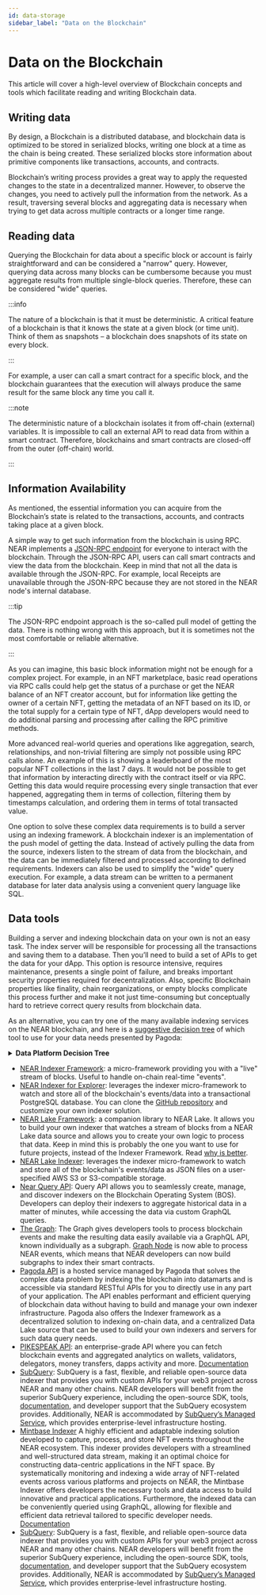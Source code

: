 ```yaml
---
id: data-storage
sidebar_label: "Data on the Blockchain"
---
```


# Data on the Blockchain

This article will cover a high-level overview of Blockchain concepts and tools which facilitate reading and writing Blockchain data. 

## Writing data

By design, a Blockchain is a distributed database, and blockchain data is optimized to be stored in serialized blocks, writing one block at a time as the chain is being created. These serialized blocks store information about primitive components like transactions, accounts, and contracts. 


Blockchain’s writing process provides a great way to apply the requested changes to the state in a decentralized manner. However, to observe the changes, you need to actively pull the information from the network. As a result, traversing several blocks and aggregating data is necessary when trying to get data across multiple contracts or a longer time range.


## Reading data


Querying the Blockchain for data about a specific block or account is fairly straightforward and can be considered a "narrow" query. However, querying data across many blocks can be cumbersome because you must aggregate results from multiple single-block queries. Therefore, these can be considered "wide" queries.


:::info

The nature of a blockchain is that it must be deterministic. A critical feature of a blockchain is that it knows the state at a given block (or time unit). Think of them as snapshots –  a blockchain does snapshots of its state on every block.

:::


For example, a user can call a smart contract for a specific block, and the blockchain guarantees that the execution will always produce the same result for the same block any time you call it.


:::note

The deterministic nature of a blockchain isolates it from off-chain (external) variables. It is impossible to call an external API to read data from within a smart contract. Therefore, blockchains and smart contracts are closed-off from the outer (off-chain) world.

:::

## Information Availability


As mentioned, the essential information you can acquire from the Blockchain’s state is related to the transactions, accounts, and contracts taking place at a given block. 


A simple way to get such information from the blockchain is using RPC. NEAR implements a [JSON-RPC endpoint](/api/rpc/introduction) for everyone to interact with the blockchain. Through the JSON-RPC API, users can call smart contracts and view the data from the blockchain.
Keep in mind that not all the data is available through the JSON-RPC. For example, local Receipts are unavailable through the JSON-RPC because they are not stored in the NEAR node's internal database.


:::tip

The JSON-RPC endpoint  approach is the so-called pull model of getting the data. There is nothing wrong with this approach, but it is sometimes not the most comfortable or reliable alternative.

:::

As you can imagine, this basic block information might not be enough for a complex project. For example, in an NFT marketplace, basic read operations via RPC calls could help get the status of a purchase or get the NEAR balance of an NFT creator account, but for information like getting the owner of a certain NFT, getting the metadata of an NFT based on its ID, or the total supply for a certain type of NFT, dApp developers would need to do additional parsing and processing after calling the RPC primitive methods. 


More advanced real-world queries and operations like aggregation, search, relationships, and non-trivial filtering are simply not possible using RPC calls alone. An example of this is showing a leaderboard of the most popular NFT collections in the last 7 days. It would not be possible to get that information by interacting directly with the contract itself or via RPC. Getting this data would require processing every single transaction that ever happened, aggregating them in terms of collection, filtering them by timestamps calculation, and ordering them in terms of total transacted value. 


One option to solve these complex data requirements is to build a server using an indexing framework. A blockchain indexer is an implementation of the push model of getting the data. Instead of actively pulling the data from the source, indexers listen to the stream of data from the blockchain, and the data can be immediately filtered and processed according to defined requirements. Indexers can also be used to simplify the "wide" query execution. For example, a data stream can be written to a permanent database for later data analysis using a convenient query language like SQL.


## Data tools


Building a server and indexing blockchain data on your own is not an easy task. The index server will be responsible for processing all the transactions and saving them to a database. Then you’ll need to build a set of APIs to get the data for your dApp. This option is resource intensive, requires maintenance, presents a single point of failure, and breaks important security properties required for decentralization.
Also, specific Blockchain properties like finality, chain reorganizations, or empty blocks complicate this process further and make it not just time-consuming but conceptually hard to retrieve correct query results from blockchain data.


As an alternative, you can try one of the many available indexing services on the NEAR blockchain, and here is a [suggestive decision tree](https://docs.pagoda.co/decision-tree-lt) of which tool to use for your data needs presented by Pagoda:

<details>
<summary><b>Data Platform Decision Tree</b></summary>
<a href="/docs/assets/data-decision-tree.png" target="_blank">
<img src="/docs/assets/data-decision-tree.png" />
</a>
</details>


* [NEAR Indexer Framework](/concepts/advanced/near-indexer-framework): a micro-framework providing you with a "live" stream of blocks. Useful to handle on-chain real-time "events".
* [NEAR Indexer for Explorer](/tools/indexer-for-explorer): leverages the indexer micro-framework to watch and store all of the blockchain's events/data into a transactional PostgreSQL database. You can clone the [GitHub repository](https://github.com/near/near-indexer-for-explorer) and customize your own indexer solution.
* [NEAR Lake Framework](/concepts/advanced/near-lake-framework): a companion library to NEAR Lake. It allows you to build your own indexer that watches a stream of blocks from a NEAR Lake data source and allows you to create your own logic to process that data. Keep in mind this is probably the one you want to use for future projects, instead of the Indexer Framework. Read [why is better](/concepts/advanced/near-indexer-framework#why-is-it-better-than-near-indexer-framework).
* [NEAR Lake Indexer](/concepts/advanced/near-lake-framework): leverages the indexer micro-framework to watch and store all of the blockchain's events/data as JSON files on a user-specified AWS S3 or S3-compatible storage.
* [Near Query API](https://near.org/dataplatform.near/widget/QueryApi.App): Query API allows you to seamlessly create, manage, and discover indexers on the Blockchain Operating System (BOS). Developers can deploy their indexers to aggregate historical data in a matter of minutes, while accessing the data via custom GraphQL queries.
* [The Graph](https://thegraph.com/docs/en/cookbook/near/): The Graph gives developers tools to process blockchain events and make the resulting data easily available via a GraphQL API, known individually as a subgraph. [Graph Node](https://github.com/graphprotocol/graph-node) is now able to process NEAR events, which means that NEAR developers can now build subgraphs to index their smart contracts.
* [Pagoda API](https://pagoda.co) is a hosted service managed by Pagoda that solves the complex data problem by indexing the blockchain into datamarts and is accessible via standard RESTful APIs for you to directly use in any part of your application. The API enables performant and efficient querying of blockchain data without having to build and manage your own indexer infrastructure. Pagoda also offers the Indexer framework as a decentralized solution to indexing on-chain data, and a centralized Data Lake source that can be used to build your own indexers and servers for such data query needs.
* [PIKESPEAK API](https://pikespeak.ai): an enterprise-grade API where you can fetch blockchain events and aggregated analytics on wallets, validators, delegators, money transfers, dapps activity and more. [Documentation](https://doc.pikespeak.ai/)
* [SubQuery](https://academy.subquery.network/quickstart/quickstart_chains/near.html): SubQuery is a fast, flexible, and reliable open-source data indexer that provides you with custom APIs for your web3 project across NEAR and many other chains. NEAR developers will benefit from the superior SubQuery experience, including the open-source SDK, tools, [documentation](https://academy.subquery.network), and developer support that the SubQuery ecosystem provides. Additionally, NEAR is accommodated by [SubQuery’s Managed Service](http://managedservice.subquery.network), which provides enterprise-level infrastructure hosting.
* [Mintbase Indexer](https://mintbase.xyz/) A highly efficient and adaptable indexing solution developed to capture, process, and store NFT events throughout the NEAR ecosystem. This indexer provides developers with a streamlined and well-structured data stream, making it an optimal choice for constructing data-centric applications in the NFT space. By systematically monitoring and indexing a wide array of NFT-related events across various platforms and projects on NEAR, the Mintbase Indexer offers developers the necessary tools and data access to build innovative and practical applications. Furthermore, the indexed data can be conveniently queried using GraphQL, allowing for flexible and efficient data retrieval tailored to specific developer needs. [Documentation](https://docs.mintbase.xyz/dev/mintbase-graph)
* [SubQuery](https://academy.subquery.network/quickstart/quickstart_chains/near.html): SubQuery is a fast, flexible, and reliable open-source data indexer that provides you with custom APIs for your web3 project across NEAR and many other chains. NEAR developers will benefit from the superior SubQuery experience, including the open-source SDK, tools, [documentation](https://academy.subquery.network), and developer support that the SubQuery ecosystem provides. Additionally, NEAR is accommodated by [SubQuery’s Managed Service](http://managedservice.subquery.network/), which provides enterprise-level infrastructure hosting.
